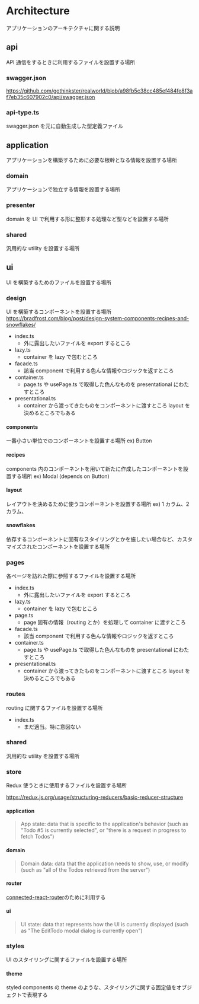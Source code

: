 # Architecture

アプリケーションのアーキテクチャに関する説明

## api

API 通信をするときに利用するファイルを設置する場所

### swagger.json

https://github.com/gothinkster/realworld/blob/a98fb5c38cc485ef484fe8f3af7eb35c607902c0/api/swagger.json

### api-type.ts

swagger.json を元に自動生成した型定義ファイル

## application

アプリケーションを構築するために必要な根幹となる情報を設置する場所

### domain

アプリケーションで独立する情報を設置する場所

### presenter

domain を UI で利用する形に整形する処理など型などを設置する場所

### shared

汎用的な utility を設置する場所

## ui

UI を構築するためのファイルを設置する場所

### design

UI を構築するコンポーネントを設置する場所
https://bradfrost.com/blog/post/design-system-components-recipes-and-snowflakes/

- index.ts
  - 外に露出したいファイルを export するところ
- lazy.ts
  - container を lazy で包むところ
- facade.ts
  - 該当 component で利用する色んな情報やロジックを返すところ
- container.ts
  - page.ts や usePage.ts で取得した色んなものを presentational にわたすところ
- presentational.ts
  - container から渡ってきたものをコンポーネントに渡すところ layout を決めるところでもある

#### components

一番小さい単位でのコンポーネントを設置する場所
ex) Button

#### recipes

components 内のコンポーネントを用いて新たに作成したコンポーネントを設置する場所
ex) Modal (depends on Button)

#### layout

レイアウトを決めるために使うコンポーネントを設置する場所
ex) 1 カラム、2 カラム、

#### snowflakes

依存するコンポーネントに固有なスタイリングとかを施したい場合など、カスタマイズされたコンポーネントを設置する場所

### pages

各ページを訪れた際に参照するファイルを設置する場所

- index.ts
  - 外に露出したいファイルを export するところ
- lazy.ts
  - container を lazy で包むところ
- page.ts
  - page 固有の情報（routing とか）を処理して container に渡すところ
- facade.ts
  - 該当 component で利用する色んな情報やロジックを返すところ
- container.ts
  - page.ts や usePage.ts で取得した色んなものを presentational にわたすところ
- presentational.ts
  - container から渡ってきたものをコンポーネントに渡すところ layout を決めるところでもある

### routes

routing に関するファイルを設置する場所

- index.ts
  - まだ適当。特に意図ない

### shared

汎用的な utility を設置する場所

### store

Redux 使うときに使用するファイルを設置する場所

https://redux.js.org/usage/structuring-reducers/basic-reducer-structure

#### application

> App state: data that is specific to the application's behavior (such as "Todo #5 is currently selected", or "there is a request in progress to fetch Todos")

#### domain

> Domain data: data that the application needs to show, use, or modify (such as "all of the Todos retrieved from the server")

#### router

[connected-react-router](https://github.com/supasate/connected-react-router)のために利用する

#### ui

> UI state: data that represents how the UI is currently displayed (such as "The EditTodo modal dialog is currently open")

### styles

UI のスタイリングに関するファイルを設置する場所

#### theme

styled components の theme のような、スタイリングに関する固定値をオブジェクトで表現する
